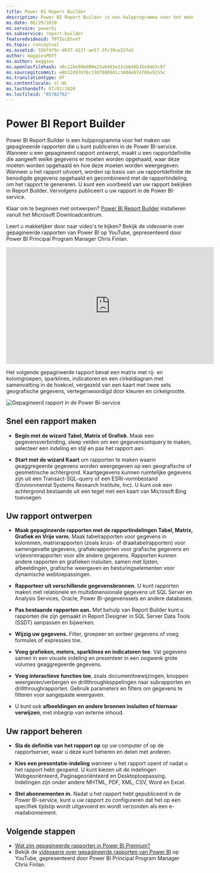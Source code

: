 ```yaml
---
title: Power BI Report Builder
description: Power BI Report Builder is een hulpprogramma voor het maken van gepagineerde rapporten.
ms.date: 06/29/2020
ms.service: powerbi
ms.subservice: report-builder
featuredvideoid: 78TZeiEhveY
ms.topic: conceptual
ms.assetid: 55bf4f9c-d037-412f-ae57-3fc39ce32fa5
author: maggiesMSFT
ms.author: maggies
ms.openlocfilehash: a0c22be90b609e25a6403e33cb646b35e9467c07
ms.sourcegitcommit: e8b12d97076c1387088841c3404eb7478be9155c
ms.translationtype: HT
ms.contentlocale: nl-NL
ms.lasthandoff: 07/01/2020
ms.locfileid: "85782762"
---
```

# <a name="power-bi-report-builder"></a>Power BI Report Builder

 Power BI Report Builder is een hulpprogramma voor het maken van gepagineerde rapporten die u kunt publiceren in de Power BI-service.  Wanneer u een gepagineerd rapport ontwerpt, maakt u een rapportdefinitie die aangeeft welke gegevens er moeten worden opgehaald, waar deze moeten worden opgehaald en hoe deze moeten worden weergegeven. Wanneer u het rapport uitvoert, worden op basis van uw rapportdefinitie de benodigde gegevens opgehaald en gecombineerd met de rapportindeling om het rapport te genereren. U kunt een voorbeeld van uw rapport bekijken in Report Builder. Vervolgens publiceert u uw rapport in de Power BI-service.
 
Klaar om te beginnen met ontwerpen? [Power BI Report Builder](https://aka.ms/pbireportbuilder) installeren vanuit het Microsoft Downloadcentrum.

Leert u makkelijker door naar video's te kijken? Bekijk de videoserie over gepagineerde rapporten van Power BI op YouTube, gepresenteerd door Power BI Principal Program Manager Chris Finlan.

<iframe width="560" height="315" src="https://www.youtube.com/embed/78TZeiEhveY?list=PLx7LcKtN_gq-JVzM6L8xNNxX7kts-KflJ" frameborder="0" allowfullscreen></iframe>

Het volgende gepagineerde rapport bevat een matrix met rij- en kolomgroepen, sparklines, indicatoren en een cirkeldiagram met samenvatting in de hoekcel, vergezeld van een kaart met twee sets geografische gegevens, vertegenwoordigd door kleuren en cirkelgrootte.  

![Gepagineerd rapport in de Power BI-service](media/report-builder-power-bi/report-builder-get-started-paginated-report.png)

##  <a name="jump-start-report-creation"></a><a name="JumpStartReptCreation"></a> Snel een rapport maken  
 
-   **Begin met de wizard Tabel, Matrix of Grafiek**. Maak een gegevensverbinding, sleep velden om een gegevenssetquery te maken, selecteer een indeling en stijl en pas het rapport aan.  
  
-   **Start met de wizard Kaart** om rapporten te maken waarin geaggregeerde gegevens worden weergegeven op een geografische of geometrische achtergrond. Kaartgegevens kunnen ruimtelijke gegevens zijn uit een Transact-SQL-query of een ESRI-vormbestand (Environmental Systems Research Institute, Inc). U kunt ook een achtergrond bestaande uit een tegel met een kaart van Microsoft Bing toevoegen.  

##  <a name="design-your-report"></a><a name="DesignRept"></a> Uw rapport ontwerpen  
  
-   **Maak gepagineerde rapporten met de rapportindelingen Tabel, Matrix, Grafiek en Vrije vorm.** Maak tabelrapporten voor gegevens in kolommen, matrixrapporten (zoals kruis- of draaitabelrapporten) voor samengevatte gegevens, grafiekrapporten voor grafische gegevens en vrijevormrapporten voor alle andere gegevens. Rapporten kunnen andere rapporten en grafieken insluiten, samen met lijsten, afbeeldingen, grafische weergaven en besturingselementen voor dynamische webtoepassingen.  
  
-   **Rapporteer uit verschillende gegevensbronnen.** U kunt rapporten maken met relationele en multidimensionale gegevens uit SQL Server en Analysis Services, Oracle, Power BI-gegevenssets en andere databases.  
  
-   **Pas bestaande rapporten aan.** Met behulp van Report Builder kunt u rapporten die zijn gemaakt in Report Designer in SQL Server Data Tools (SSDT) aanpassen en bijwerken.  
  
-   **Wijzig uw gegevens.** Filter, groepeer en sorteer gegevens of voeg formules of expressies toe.  

-   **Voeg grafieken, meters, sparklines en indicatoren toe**. Vat gegevens samen in een visuele indeling en presenteer in een oogwenk grote volumes geaggregeerde gegevens.  
  
-   **Voeg interactieve functies toe**, zoals documenttoewijzingen, knoppen weergeven/verbergen en drillthroughkoppelingen naar subrapporten en drillthroughrapporten. Gebruik parameters en filters om gegevens te filteren voor aangepaste weergaven.  
  
-   U kunt ook **afbeeldingen en andere bronnen insluiten of hiernaar verwijzen**, met inbegrip van externe inhoud.  
  
##  <a name="manage-your-report"></a><a name="ManageRpt"></a> Uw rapport beheren  
  
-   **Sla de definitie van het rapport op** op uw computer of op de rapportserver, waar u deze kunt beheren en delen met anderen.  
  
-   **Kies een presentatie-indeling** wanneer u het rapport opent of nadat u het rapport hebt geopend. U kunt kiezen uit de indelingen Webgeoriënteerd, Paginageoriënteerd en Desktoptoepassing. Indelingen zijn onder andere MHTML, PDF, XML, CSV, Word en Excel.  
  
-   **Stel abonnementen in.** Nadat u het rapport hebt gepubliceerd in de Power BI-service, kunt u uw rapport zo configureren dat het op een specifiek tijdstip wordt uitgevoerd en wordt verzonden als een e-mailabonnement.  

## <a name="next-steps"></a>Volgende stappen

- [Wat zijn gepagineerde rapporten in Power BI Premium?](paginated-reports-report-builder-power-bi.md)
- Bekijk de [videoserie over gepagineerde rapporten van Power BI](https://www.youtube.com/watch?v=78TZeiEhveY&list=PLx7LcKtN_gq-JVzM6L8xNNxX7kts-KflJ) op YouTube, gepresenteerd door Power BI Principal Program Manager Chris Finlan.
